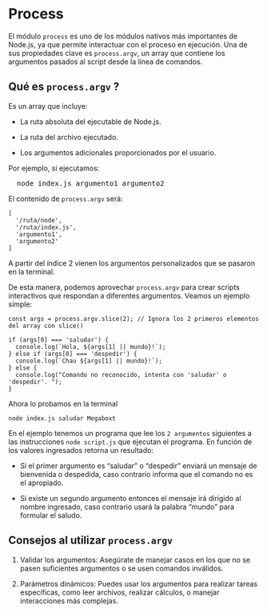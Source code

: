 # Process  

El módulo `process` es uno de los módulos nativos más importantes de Node.js, ya que permite interactuar con el proceso en ejecución. Una de sus propiedades clave es `process.argv`, un array que contiene los argumentos pasados al script desde la línea de comandos.  

## Qué es `process.argv` ?

Es un array que incluye:  

  - La ruta absoluta del ejecutable de Node.js.  
  
  - La ruta del archivo ejecutado.  
  
  - Los argumentos adicionales proporcionados por el usuario.  

Por ejemplo, si ejecutamos:

<pre>
  node index.js argumento1 argumento2
</pre>

El contenido de `process.argv` será:


    [
      '/ruta/node',
      '/ruta/index.js',
      'argumento1',
      'argumento2'
    ]


A partir del índice 2 vienen los argumentos personalizados que se pasaron en la terminal.

De esta manera, podemos aprovechar `process.argv` para crear scripts interactivos que respondan a diferentes argumentos. Veamos un ejemplo simple:

    const args = process.argv.slice(2); // Ignora los 2 primeros elementos del array con slice()

    if (args[0] === 'saludar') {
      console.log(`Hola, ${args[1] || mundo}!`);
    } else if (args[0] === 'despedir') {
      console.log(`Chau ${args[1] || mundo}!`);
    } else {
      console.log("Comando no reconocido, intenta con 'saludar' o 'despedir'. ");
    }

Ahora lo probamos en la terminal

    node index.js saludar Megaboxt


En el ejemplo tenemos un programa que lee los `2 argumentos` siguientes a las instrucciones `node script.js` que ejecutan el programa. 
En función de los valores ingresados retorna un resultado:

- Si el primer argumento es “saludar” o “despedir” enviará un mensaje de bienvenida o despedida, caso contrario informa que el comando no es el apropiado.  

- Si existe un segundo argumento entonces el mensaje irá dirigido al nombre ingresado, caso contrario usará la palabra “mundo” para formular el saludo.  


## Consejos al utilizar `process.argv`  

1. Validar los argumentos: Asegúrate de manejar casos en los que no se pasen suficientes argumentos o se usen comandos inválidos.

2. Parámetros dinámicos: Puedes usar los argumentos para realizar tareas específicas, como leer archivos, realizar cálculos, o manejar interacciones más complejas.
